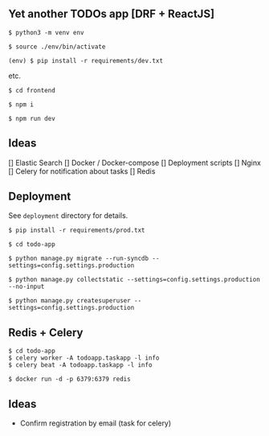 ## Yet another TODOs app [DRF + ReactJS]

`$ python3 -m venv env`

`$ source ./env/bin/activate`

`(env) $ pip install -r requirements/dev.txt`

etc.

`$ cd frontend`

`$ npm i`

`$ npm run dev`

## Ideas

[] Elastic Search
[] Docker / Docker-compose
[] Deployment scripts
[] Nginx
[] Celery for notification about tasks
[] Redis


## Deployment

See `deployment` directory for details.

```
$ pip install -r requirements/prod.txt

$ cd todo-app

$ python manage.py migrate --run-syncdb --settings=config.settings.production

$ python manage.py collectstatic --settings=config.settings.production --no-input

$ python manage.py createsuperuser --settings=config.settings.production
```

## Redis + Celery

```
$ cd todo-app
$ celery worker -A todoapp.taskapp -l info
$ celery beat -A todoapp.taskapp -l info
```

```
$ docker run -d -p 6379:6379 redis
```


## Ideas

* Confirm registration by email (task for celery)

